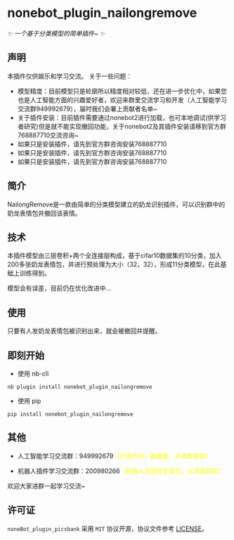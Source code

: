 # nonebot_plugin_nailongremove

<!-- prettier-ignore-start -->
<!-- markdownlint-disable-next-line MD036 -->
_✨ 一个基于分类模型的简单插件~ ✨_
<!-- prettier-ignore-end -->

## 声明
本插件仅供娱乐和学习交流。
关于一些问题：
- 模型精度：目前模型只是轮廓所以精度相对较低，还在进一步优化中，如果您也是人工智能方面的兴趣爱好者，欢迎来群里交流学习和开发（人工智能学习交流群949992679），届时我们会署上贡献者名单~
- 关于插件安装：目前插件需要通过nonebot2进行加载，也可本地调试(供学习者研究)但是就不能实现撤回功能，关于nonebot2及其插件安装请移到官方群768887710交流咨询~
- 如果只是安装插件，请先到官方群咨询安装768887710
- 如果只是安装插件，请先到官方群咨询安装768887710
- 如果只是安装插件，请先到官方群咨询安装768887710
## 简介

NailongRemove是一款由简单的分类模型建立的奶龙识别插件，可以识别群中的奶龙表情包并撤回该表情。

## 技术
本插件模型由三层卷积+两个全连接层构成，基于cifar10数据集的10分类，加入200多张奶龙表情包，并进行预处理为大小（32，32），形成11分类模型，在此基础上训练得到。

模型会有误差，目前仍在优化改进中...

## 使用
只要有人发奶龙表情包被识别出来，就会被撤回并提醒。

## 即刻开始

- 使用 nb-cli

```
nb plugin install nonebot_plugin_nailongremove
```

- 使用 pip

```
pip install nonebot_plugin_nailongremove
```
## 其他
- 人工智能学习交流群：949992679<span style="color: yellow;">（开源代码，数据集，从本群获取）</span>


- 机器人插件学习交流群：200980266<span style="color: yellow;">（机器人及插件安装包，从本群获取）</span>


欢迎大家进群一起学习交流~
## 许可证

`noneBot_plugin_picsbank` 采用 `MIT` 协议开源，协议文件参考 [LICENSE](../plugins/nonebot_plugin_picsbank-master/LICENSE)。

